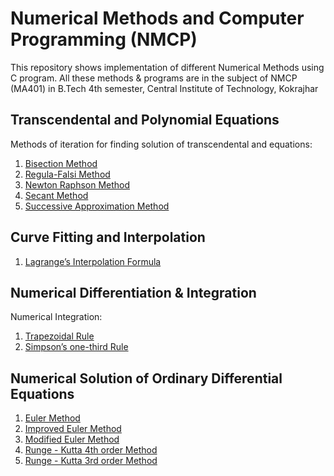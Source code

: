 # Numerical Methods and Computer Programming (NMCP)

This repository shows implementation of different Numerical Methods using C program.
All these methods & programs are in the subject of NMCP (MA401) in B.Tech 4th semester, Central Institute of Technology, Kokrajhar

## Transcendental and Polynomial Equations
Methods of iteration for finding solution of transcendental and equations: 
1. [Bisection Method](bisector-method.c)
1. [Regula-Falsi Method](regula-falsi.c)
1. [Newton Raphson Method](newton-raphson.c)
1. [Secant Method](secant.c)
1. [Successive Approximation Method](successive-approximation.c)

## Curve Fitting and Interpolation 
1. [Lagrange’s Interpolation Formula](lagrange-interpolation.c)

## Numerical Differentiation & Integration
Numerical Integration:
1. [Trapezoidal Rule](trapezoidal.c)
1. [Simpson’s one-third Rule](simpsons-one-third.c)

## Numerical Solution of Ordinary Differential Equations
1. [Euler Method](euler.c)
1. [Improved Euler Method](euler-improved.c)
1. [Modified Euler Method](euler-modified.c)
1. [Runge - Kutta 4th order Method](runge-kutta-4th-order.c)
1. [Runge - Kutta 3rd order Method](runge-kutta-3rd-order.c)
